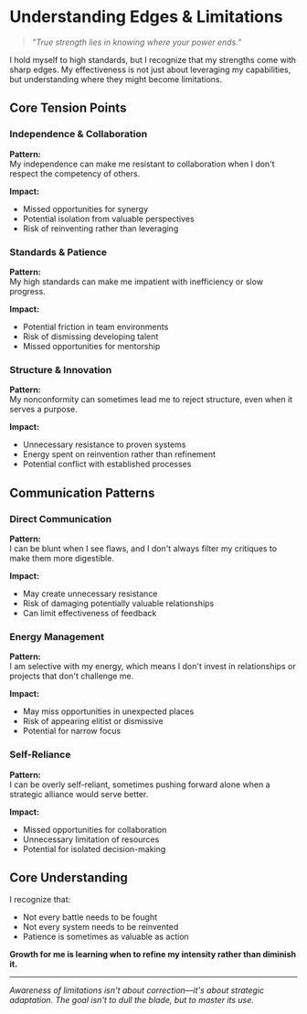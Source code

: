 # Understanding Edges & Limitations

> *"True strength lies in knowing where your power ends."*

I hold myself to high standards, but I recognize that my strengths come with sharp edges. My effectiveness is not just about leveraging my capabilities, but understanding where they might become limitations.

## Core Tension Points

### Independence & Collaboration
**Pattern:**  
My independence can make me resistant to collaboration when I don't respect the competency of others.

**Impact:**  
- Missed opportunities for synergy
- Potential isolation from valuable perspectives
- Risk of reinventing rather than leveraging

### Standards & Patience
**Pattern:**  
My high standards can make me impatient with inefficiency or slow progress.

**Impact:**
- Potential friction in team environments
- Risk of dismissing developing talent
- Missed opportunities for mentorship

### Structure & Innovation
**Pattern:**  
My nonconformity can sometimes lead me to reject structure, even when it serves a purpose.

**Impact:**
- Unnecessary resistance to proven systems
- Energy spent on reinvention rather than refinement
- Potential conflict with established processes

## Communication Patterns

### Direct Communication
**Pattern:**  
I can be blunt when I see flaws, and I don't always filter my critiques to make them more digestible.

**Impact:**
- May create unnecessary resistance
- Risk of damaging potentially valuable relationships
- Can limit effectiveness of feedback

### Energy Management
**Pattern:**  
I am selective with my energy, which means I don't invest in relationships or projects that don't challenge me.

**Impact:**
- May miss opportunities in unexpected places
- Risk of appearing elitist or dismissive
- Potential for narrow focus

### Self-Reliance
**Pattern:**  
I can be overly self-reliant, sometimes pushing forward alone when a strategic alliance would serve better.

**Impact:**
- Missed opportunities for collaboration
- Unnecessary limitation of resources
- Potential for isolated decision-making

## Core Understanding

I recognize that:
- Not every battle needs to be fought
- Not every system needs to be reinvented
- Patience is sometimes as valuable as action

**Growth for me is learning when to refine my intensity rather than diminish it.**

---

*Awareness of limitations isn't about correction—it's about strategic adaptation. The goal isn't to dull the blade, but to master its use.*